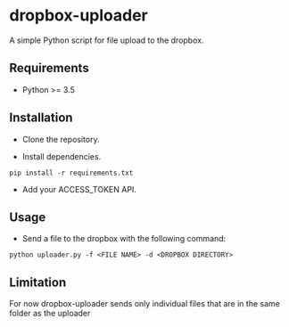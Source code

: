 # dropbox-uploader

A simple Python script for file upload to the dropbox.

## Requirements

* Python >= 3.5

## Installation

* Clone the repository.

* Install dependencies.

```console
pip install -r requirements.txt
```

* Add your ACCESS_TOKEN API.

## Usage

* Send a file to the dropbox with the following command:

```console
python uploader.py -f <FILE NAME> -d <DROPBOX DIRECTORY>
```

## Limitation

For now dropbox-uploader sends only individual files that are in the same folder as the uploader
